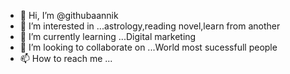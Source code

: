 - 👋 Hi, I’m @githubaannik
- 👀 I’m interested in ...astrology,reading novel,learn from another 
- 🌱 I’m currently learning ...Digital marketing
- 💞️ I’m looking to collaborate on ...World most sucessfull people
- 📫 How to reach me ...

<!---
githubaannik/githubaannik is a ✨ special ✨ repository because its `README.md` (this file) appears on your GitHub profile.
You can click the Preview link to take a look at your changes.
--->
